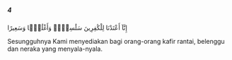 ##### 4

<span class="ayah">إِنَّآ أَعْتَدْنَا لِلْكَٰفِرِينَ سَلَٰسِلَا۟ وَأَغْلَٰلًۭا وَسَعِيرًا</span>

<span class="ayah_translation">Sesungguhnya Kami menyediakan bagi orang-orang kafir rantai, belenggu dan neraka yang menyala-nyala.</span>
